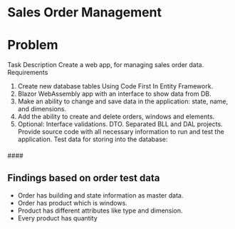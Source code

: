 # Sales Order Management
# Problem
Task Description 
Create a web app, for managing sales order data. 
Requirements 
1. Create new database tables Using Code First In Entity Framework. 
2. Blazor WebAssembly app with an interface to show data from DB. 
3. Make an ability to change and save data in the application: state, name, and dimensions. 
4. Add the ability to create and delete orders, windows and elements. 
5. Optional: Interface validations. DTO. Separated BLL and DAL projects. 
Provide source code with all necessary information to run and test the application. 
Test data for storing into the database: 

#### 
<Orders> 
 <Order Name="New York Building 1" State="NY"> 
 <Windows> 
 <Window Name="A51" QuantityOfWindows="4" TotalSubElements="3"> 
 <SubElements> 
 <SubElement Element="1" Type="Doors" Width="1200" Height="1850" /> 
 <SubElement Element="2" Type="Window" Width="800" Height="1850" /> 
 <SubElement Element="3" Type="Window" Width="700" Height="1850" /> 
 </SubElements> 
 </Window> 
 <Window Name="C Zone 5" QuantityOfWindows="2" TotalSubElements="1"> 
 <SubElements> 
 <SubElement Element="1" Type="Window" Width="1500" Height="2000" /> 
 </SubElements> 
 </Window> 
 </Windows> 
 </Order> 
 <Order Name="California Hotel AJK" State="CA"> 
 <Windows> 
 <Window Name="GLB" QuantityOfWindows="3" TotalSubElements="2"> 
 <SubElements> 
 <SubElement Element="1" Type="Doors" Width="1400" Height="2200" /> 
 <SubElement Element="2" Type="Window" Width="600" Height="2200" />
 
 </SubElements> 
 </Window> 
 <Window Name="OHF" QuantityOfWindows="10" TotalSubElements="2"> 
 <SubElements> 
 <SubElement Element="1" Type="Window" Width="1500" Height="2000" /> 
 <SubElement Element="1" Type="Window" Width="1500" Height="2000" /> 
 </SubElements> 
 </Window> 
 </Windows> 
 </Order> 
</Orders>
####

## Findings based on order test data
+ Order has building and state information as master data.
+ Order has product which is windows.
+ Product has different attributes like type and dimension.
+ Every product has quantity  
